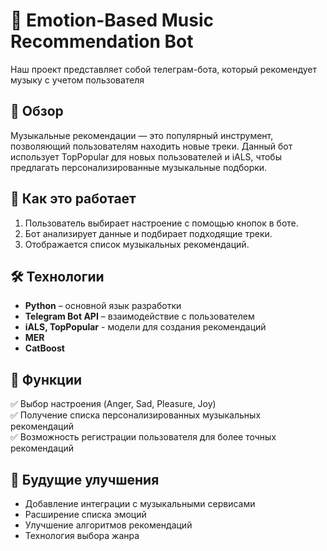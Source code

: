 # 🎵 Emotion-Based Music Recommendation Bot  

Наш проект представляет собой телеграм-бота, который рекомендует музыку с учетом пользователя

## 🚀 Обзор  
Музыкальные рекомендации — это популярный инструмент, позволяющий пользователям находить новые треки. Данный бот использует TopPopular для новых пользователей и iALS, чтобы предлагать персонализированные музыкальные подборки.  

## 🔧 Как это работает  
1. Пользователь выбирает настроение с помощью кнопок в боте.  
2. Бот анализирует данные и подбирает подходящие треки.  
3. Отображается список музыкальных рекомендаций.  

## 🛠 Технологии  
- **Python** – основной язык разработки  
- **Telegram Bot API** – взаимодействие с пользователем
- **iALS, TopPopular** - модели для создания рекомендаций
- **MER**
- **CatBoost**

  
## 📌 Функции  
✅ Выбор настроения (Anger, Sad, Pleasure, Joy)  
✅ Получение списка персонализированных музыкальных рекомендаций  
✅ Возможность регистрации пользователя для более точных рекомендаций  

 
## 🔮 Будущие улучшения  
- Добавление интеграции с музыкальными сервисами  
- Расширение списка эмоций  
- Улучшение алгоритмов рекомендаций
- Технология выбора жанра

